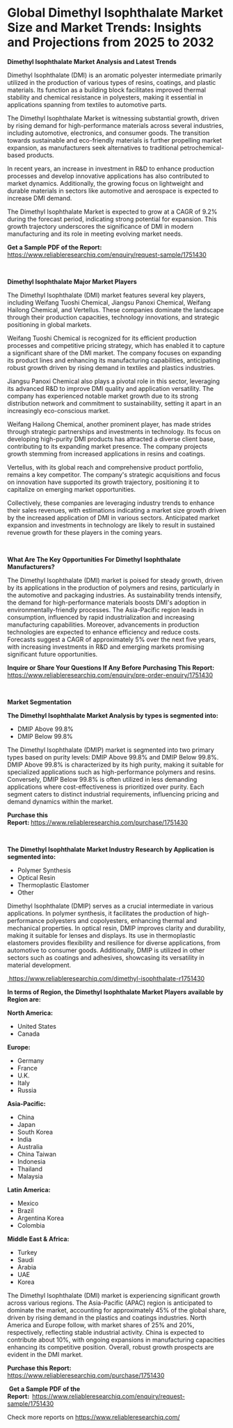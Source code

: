 <p><h1>Global Dimethyl Isophthalate Market Size and Market Trends: Insights and Projections from 2025 to 2032</h1></p><p><strong>Dimethyl Isophthalate Market Analysis and Latest Trends</strong></p>
<p><p>Dimethyl Isophthalate (DMI) is an aromatic polyester intermediate primarily utilized in the production of various types of resins, coatings, and plastic materials. Its function as a building block facilitates improved thermal stability and chemical resistance in polyesters, making it essential in applications spanning from textiles to automotive parts.</p><p>The Dimethyl Isophthalate Market is witnessing substantial growth, driven by rising demand for high-performance materials across several industries, including automotive, electronics, and consumer goods. The transition towards sustainable and eco-friendly materials is further propelling market expansion, as manufacturers seek alternatives to traditional petrochemical-based products. </p><p>In recent years, an increase in investment in R&D to enhance production processes and develop innovative applications has also contributed to market dynamics. Additionally, the growing focus on lightweight and durable materials in sectors like automotive and aerospace is expected to increase DMI demand. </p><p>The Dimethyl Isophthalate Market is expected to grow at a CAGR of 9.2% during the forecast period, indicating strong potential for expansion. This growth trajectory underscores the significance of DMI in modern manufacturing and its role in meeting evolving market needs.</p></p>
<p><strong>Get a Sample PDF of the Report:&nbsp;</strong> <a href="https://www.reliableresearchiq.com/enquiry/request-sample/1751430?utm_campaign=2277&utm_medium=2&utm_source=Github&utm_content=ia&utm_term=01042025&utm_id=dimethyl-isophthalate">https://www.reliableresearchiq.com/enquiry/request-sample/1751430</a></p>
<p>&nbsp;</p>
<p><strong>Dimethyl Isophthalate Major Market Players</strong></p>
<p><p>The Dimethyl Isophthalate (DMI) market features several key players, including Weifang Tuoshi Chemical, Jiangsu Panoxi Chemical, Weifang Hailong Chemical, and Vertellus. These companies dominate the landscape through their production capacities, technology innovations, and strategic positioning in global markets.</p><p>Weifang Tuoshi Chemical is recognized for its efficient production processes and competitive pricing strategy, which has enabled it to capture a significant share of the DMI market. The company focuses on expanding its product lines and enhancing its manufacturing capabilities, anticipating robust growth driven by rising demand in textiles and plastics industries.</p><p>Jiangsu Panoxi Chemical also plays a pivotal role in this sector, leveraging its advanced R&D to improve DMI quality and application versatility. The company has experienced notable market growth due to its strong distribution network and commitment to sustainability, setting it apart in an increasingly eco-conscious market.</p><p>Weifang Hailong Chemical, another prominent player, has made strides through strategic partnerships and investments in technology. Its focus on developing high-purity DMI products has attracted a diverse client base, contributing to its expanding market presence. The company projects growth stemming from increased applications in resins and coatings.</p><p>Vertellus, with its global reach and comprehensive product portfolio, remains a key competitor. The company's strategic acquisitions and focus on innovation have supported its growth trajectory, positioning it to capitalize on emerging market opportunities.</p><p>Collectively, these companies are leveraging industry trends to enhance their sales revenues, with estimations indicating a market size growth driven by the increased application of DMI in various sectors. Anticipated market expansion and investments in technology are likely to result in sustained revenue growth for these players in the coming years.</p></p>
<p>&nbsp;</p>
<p><strong>What Are The Key Opportunities For Dimethyl Isophthalate Manufacturers?</strong></p>
<p><p>The Dimethyl Isophthalate (DMI) market is poised for steady growth, driven by its applications in the production of polymers and resins, particularly in the automotive and packaging industries. As sustainability trends intensify, the demand for high-performance materials boosts DMI's adoption in environmentally-friendly processes. The Asia-Pacific region leads in consumption, influenced by rapid industrialization and increasing manufacturing capabilities. Moreover, advancements in production technologies are expected to enhance efficiency and reduce costs. Forecasts suggest a CAGR of approximately 5% over the next five years, with increasing investments in R&D and emerging markets promising significant future opportunities.</p></p>
<p><strong>Inquire or Share Your Questions If Any Before Purchasing This Report:</strong> <a href="https://www.reliableresearchiq.com/enquiry/pre-order-enquiry/1751430?utm_campaign=2277&utm_medium=2&utm_source=Github&utm_content=ia&utm_term=01042025&utm_id=dimethyl-isophthalate">https://www.reliableresearchiq.com/enquiry/pre-order-enquiry/1751430</a></p>
<p>&nbsp;</p>
<p><strong>Market Segmentation</strong></p>
<p><strong>The Dimethyl Isophthalate Market Analysis by types is segmented into:</strong></p>
<p><ul><li>DMIP Above 99.8%</li><li>DMIP Below 99.8%</li></ul></p>
<p><p>The Dimethyl Isophthalate (DMIP) market is segmented into two primary types based on purity levels: DMIP Above 99.8% and DMIP Below 99.8%. DMIP Above 99.8% is characterized by its high purity, making it suitable for specialized applications such as high-performance polymers and resins. Conversely, DMIP Below 99.8% is often utilized in less demanding applications where cost-effectiveness is prioritized over purity. Each segment caters to distinct industrial requirements, influencing pricing and demand dynamics within the market.</p></p>
<p><strong>Purchase this Report:&nbsp;</strong><a href="https://www.reliableresearchiq.com/purchase/1751430?utm_campaign=2277&utm_medium=2&utm_source=Github&utm_content=ia&utm_term=01042025&utm_id=dimethyl-isophthalate">https://www.reliableresearchiq.com/purchase/1751430</a></p>
<p>&nbsp;</p>
<p><strong>The Dimethyl Isophthalate Market Industry Research by Application is segmented into:</strong></p>
<p><ul><li>Polymer Synthesis</li><li>Optical Resin</li><li>Thermoplastic Elastomer</li><li>Other</li></ul></p>
<p><p>Dimethyl Isophthalate (DMIP) serves as a crucial intermediate in various applications. In polymer synthesis, it facilitates the production of high-performance polyesters and copolyesters, enhancing thermal and mechanical properties. In optical resin, DMIP improves clarity and durability, making it suitable for lenses and displays. Its use in thermoplastic elastomers provides flexibility and resilience for diverse applications, from automotive to consumer goods. Additionally, DMIP is utilized in other sectors such as coatings and adhesives, showcasing its versatility in material development.</p></p>
<p><a href="https://www.reliableresearchiq.com/dimethyl-isophthalate-r1751430?utm_campaign=2277&utm_medium=2&utm_source=Github&utm_content=ia&utm_term=01042025&utm_id=dimethyl-isophthalate">&nbsp;https://www.reliableresearchiq.com/dimethyl-isophthalate-r1751430</a></p>
<p><strong>In terms of Region, the Dimethyl Isophthalate Market Players available by Region are:</strong></p>
<p>
    <p> <strong> North America: </strong>
        <ul>
            <li>United States</li>
            <li>Canada</li>
        </ul>
        </p> 
    <p> <strong> Europe: </strong>
        <ul>
            <li>Germany</li>
            <li>France</li>
            <li>U.K.</li>
            <li>Italy</li>
            <li>Russia</li>
        </ul>
        </p> 
    <p> <strong> Asia-Pacific: </strong>
        <ul>
            <li>China</li>
            <li>Japan</li>
            <li>South Korea</li>
            <li>India</li>
            <li>Australia</li>
            <li>China Taiwan</li>
            <li>Indonesia</li>
            <li>Thailand</li>
            <li>Malaysia</li>
        </ul>
        </p> 
    <p> <strong> Latin America: </strong>
        <ul>
            <li>Mexico</li>
            <li>Brazil</li>
            <li>Argentina Korea</li>
            <li>Colombia</li>
        </ul>
        </p> 
    <p> <strong> Middle East & Africa: </strong>
        <ul>
            <li>Turkey</li>
            <li>Saudi</li>
            <li>Arabia</li>
            <li>UAE</li>
            <li>Korea</li>
        </ul>
    </p>
    </p>
<p><p>The Dimethyl Isophthalate (DMI) market is experiencing significant growth across various regions. The Asia-Pacific (APAC) region is anticipated to dominate the market, accounting for approximately 45% of the global share, driven by rising demand in the plastics and coatings industries. North America and Europe follow, with market shares of 25% and 20%, respectively, reflecting stable industrial activity. China is expected to contribute about 10%, with ongoing expansions in manufacturing capacities enhancing its competitive position. Overall, robust growth prospects are evident in the DMI market.</p></p>
<p><strong>Purchase this Report: </strong><a href="https://www.reliableresearchiq.com/purchase/1751430?utm_campaign=2277&utm_medium=2&utm_source=Github&utm_content=ia&utm_term=01042025&utm_id=dimethyl-isophthalate">https://www.reliableresearchiq.com/purchase/1751430</a></p>
<p>&nbsp;<strong>Get a Sample PDF of the Report:&nbsp;&nbsp;</strong><a href="https://www.reliableresearchiq.com/enquiry/request-sample/1751430?utm_campaign=2277&utm_medium=2&utm_source=Github&utm_content=ia&utm_term=01042025&utm_id=dimethyl-isophthalate">https://www.reliableresearchiq.com/enquiry/request-sample/1751430</a></p>
<p><strong></strong></p>
<p>Check more reports on <a href="https://www.reliableresearchiq.com/?utm_campaign=2277&utm_medium=2&utm_source=Github&utm_content=ia&utm_term=01042025&utm_id=dimethyl-isophthalate">https://www.reliableresearchiq.com/</a></p>